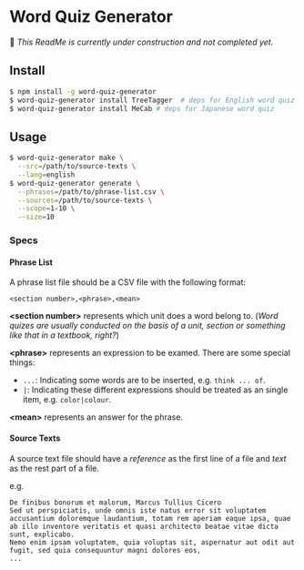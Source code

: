 # Word Quiz Generator

🚧 _This ReadMe is currently under construction and not completed yet._

## Install
```sh
$ npm install -g word-quiz-generator
$ word-quiz-generator install TreeTagger  # deps for English word quiz
$ word-quiz-generator install MeCab # deps for Japanese word quiz
```

## Usage
```sh
$ word-quiz-generator make \
  --src=/path/to/source-texts \
  --lang=english
$ word-quiz-generator generate \
  --phrases=/path/to/phrase-list.csv \
  --sources=/path/to/source-texts \
  --scope=1-10 \
  --size=10
```

### Specs
#### Phrase List
A phrase list file should be a CSV file with the following format:

```csv
<section number>,<phrase>,<mean>
```

**&lt;section number&gt;** represents which unit does a word belong to.
(_Word quizes are usually conducted on the basis of a unit, section or something like that in a textbook, right?_)

**&lt;phrase&gt;** represents an expression to be examed. There are some special things:

- `...`: Indicating some words are to be inserted, e.g. `think ... of`.
- `|`: Indicating these different expressions should be treated as an single item, e.g. `color|colour`.

**&lt;mean&gt;** represents an answer for the phrase.

#### Source Texts

A source text file should have a _reference_ as the first line of a file and _text_ as the rest part of a file.

e.g.

```
De finibus bonorum et malorum, Marcus Tullius Cicero
Sed ut perspiciatis, unde omnis iste natus error sit voluptatem accusantium doloremque laudantium, totam rem aperiam eaque ipsa, quae ab illo inventore veritatis et quasi architecto beatae vitae dicta sunt, explicabo.
Nemo enim ipsam voluptatem, quia voluptas sit, aspernatur aut odit aut fugit, sed quia consequuntur magni dolores eos,
...
```
